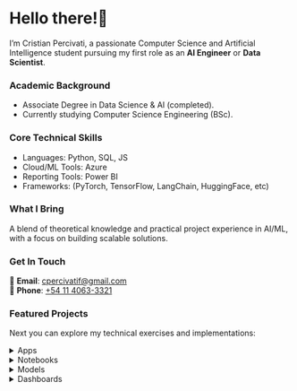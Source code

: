# Hello there!👋 

I’m Cristian Percivati, a passionate Computer Science and Artificial Intelligence student pursuing my first role as an **AI Engineer** or **Data Scientist**.

### Academic Background
- Associate Degree in Data Science & AI (completed).
- Currently studying Computer Science Engineering (BSc).

### Core Technical Skills
- Languages: Python, SQL, JS
- Cloud/ML Tools: Azure
- Reporting Tools: Power BI
- Frameworks: (PyTorch, TensorFlow, LangChain, HuggingFace, etc)

### What I Bring  
A blend of theoretical knowledge and practical project experience in AI/ML, with a focus on building scalable solutions.

### Get In Touch  
📧 **Email**: [cpercivatif@gmail.com](mailto:cpercivatif@gmail.com)  
📱 **Phone**: [+54 11 4063-3321](tel:+541140633321)  

### Featured Projects  
Next you can explore my technical exercises and implementations:  

<details markdown="block">
  <summary>Apps</summary>
  
--- 
  
## Apps

### EstudIA

The app helps students understand and progress in academic subjects. Built on *Langchain*, it handles chained prompts and **document retrieval**, with content stored in a vector database (*ChromaDB*). An LLM (*GPT's API*) then uses this retrieved data as context to deliver more accurate answers and questions.

The app operates in two modes:

- Conversational Mode: A free-form discussion about the subject.

- Evaluation Mode: A QA exam-style format where an **agent** evluates the student’s answers, provides feedback, and determines correctness.

Based on the user’s performance, the system tracks correct and incorrect responses, dynamically adjusting focus to reinforce weaker areas. Additionally, the app can generate summaries of the subject matter.

<div align="center">  
  <a href="https://github.com/CristianPercivati/estudia-app" target="_blank">
    <img src="https://img.shields.io/badge/View_Code-GitHub-181717?style=for-the-badge&logo=github" alt="GitHub">
  </a>  
  <a href="https://www.youtube.com/watch?v=1NdnyeP0FbM" target="_blank">
    <img src="https://img.shields.io/badge/Watch_Demo-YouTube-FF0000?style=for-the-badge&logo=youtube" alt="YouTube">
  </a>  
  <a href="https://docker.com/" target="_blank">
    <img src="https://img.shields.io/badge/Download-🐳_Docker-2496ED?style=for-the-badge&logo=docker" alt="Docker">
  </a>  
</div>


### Bot-to-Bot app

This app is a fun and simple way to explore how two advanced AI chatbots (GPT and Deepseek) think and respond each other, allowing you to see the difference in **biases**.

You start by entering a prompt, and then the two bots take turns chatting with each other. As their conversation goes on, you’ll notice they often take different approaches: GPT usually focuses more on privacy and individual rights, while Deepseek tends to highlight the importance of social good and collective values.

To guide the conversation a bit, the starting prompt includes an example to set the tone. Watching the two bots interact gives you an interesting look at how their training shapes their opinions, and how different kinds of AI can “see” the same topic in very different ways.

- [Ver video 👀](https://youtu.be/z35HhIoJ5gY)
- [Descargar desde Docker 🐳](https://google.com)

### Phonetics corrector

This was a personal project aimed at exploring the capabilities of OpenAI's Whisper, a speech transcription model released at the time. The app’s goal was to identify pronunciation differences in spoken words (English only).

#### Model Retraining
Fine-tuned Whisper using a public audio transcription dataset that included open mic recordings and noisy audios.
Converted dataset labels to CMU (an open pronunciation dictionary) for compatibility.

#### Functionality
The retrained model transcribes speech into CMU phonetic representations.
The original Whisper model compares this output to the actual pronunciation.
The system then identifies correctly and incorrectly pronounced phonemes.

- [Ver video 👀](https://youtu.be/lnRcwrBtzmY)
- [Descargar desde Docker 🐳](https://google.com)


Enlace a video: :movie_camera:

### DQN applied for transport problems

This project demonstrates how **simulated environments** can be created from limited original data using **data augmentation**, **causal inference**, and expansion techniques. The goal was to model how **dynamic pricing adjustments** could significantly improve growth projections for the following year.

A Deep Q-Network (DQN) was trained via **reinforcement learning**, enabling an agent (the company itself) to learn optimal pricing strategies based on environmental feedback. The resulting model provided a (synthetic) data driven estimate of how flexible pricing decisions could enhance forecasted growth curves.

#### Technical Approach:
- Data Simulation: Augmented sparse datasets to build a robust synthetic environment.
- Causal Analysis: Identified key decision drivers through inference techniques.
- Agent Training: The DQN agent learned adaptive pricing policies by interacting with the simulated market.

- [Ver video 👀](https://youtu.be/aYyind5eH5w)
- [Descargar desde Docker 🐳](https://google.com)
</details>
<details markdown="block">
  <summary>Notebooks</summary>
  
## Notebooks

### Credit card fraud detection
[![image](/assets/img/banner_credit_card.png)](https://www.kaggle.com/code/cristianpercivati/detecci-n-de-fraudes-en-tarjetas-de-cr-dito)

*Tipo de problema*: Clasificación binaria 

El objetivo es encontrar un modelo que, dada la información brindada, sea capaz de predecir si una transacción futura será fraudulenta o no. En este análisis lo que hago es el tratamiento de un típico dataset con un problema de **desbalanceo de datos**, donde el **recall** es la métrica más relevante para evaluar la utilidad del modelo que se utilice. 

Pruebo técnicas de **reducción de dimensionalidad**, y de balanceo de datos como resampling o **SMOTE**. Se utiliza una **regresión logística** como modelo viable.

### IBM attrition analysis
[![image](/assets/img/banner_ibm_attrition.png)](https://www.kaggle.com/code/cristianpercivati/rotaci-n-de-empleados-de-ibm)

*Tipo de problema*: Clasificación binaria 

La idea del trabajo es explicar las causas del attrition y encontrar algún modelo predictivo que permita interceptar futuros casos de attrition (desgaste que provocan el posible renunciamiento de un empleado) para evitar la **rotación excesiva**. En este análisis también se nos presenta un problema de desbalanceo de datos, pero en este caso es menos permisibile los falsos negativos respecto al ejemplo de fraude de tarjetas, por lo cual se necesitaba mantener un balance de estas métricas. 

Se hizo un EDA de las características, y se seleccionó en función de las correlaciones teniendo en cuenta tests de hipótesis como **chi cuadrado** y dándole importancia a la segmentación de los datos, que nos permitió ver mejores correlaciones y elegir las características útiles en función de la variable objetivo.

Para mejorar los resultados, se realizó un **SMOTE** que permitió mejorar los resultados del modelo, en este caso se utilizó **XGBoost** dado que las relaciones son poco lineales.

### Spaceship Titanic Competition
[![image](/assets/img/banner_spaceship_titanic.png)](https://www.kaggle.com/code/cristianpercivati/spaceship-titanic-around-80-precision)

Este fue un trabajo que hice durante la materia de Cs. de Datos en el instituto. Tras un EDA profundo, se logró una buena explicabilidad de la correlación de las variables e **ingeniería de características**. Como modelo, el que mejor resultado dio fue una **red neuronal profunda**, pero para poder explicar los resultados recurrí a un análisis **SHAP**.

*Tipo de problema*: Clasificación binaria 

### Buenos Aires Properati Price Prediction
[![image](/assets/img/banner_properati.png)](https://www.kaggle.com/code/cristianpercivati/buenos-aires-properties-price-prediction)

Este trabajo es uno de mis primeros notebooks, basado en el clásico problema de regresión de los precios de propiedades, pero esta vez utilizando un dataset de Properati para el análisis descriptivo y predictivo
de precios de inmuebles de la Ciudad de Buenos Aires.

*Tipo de problema*: Regresión 

### Twitter dataset NLP analysis
[![image](/assets/img/banner_twitter_analysis.png)](https://www.kaggle.com/code/cristianpercivati/transformers-on-twitter-dataset)

*Tipo de problema*: Análisis de sentimientos / Clasificación multiclase

Se utiliza el **transformer BERT** para la clasificación de twits de un dataset de Twitter de la India.

### Uber NY NLP analysis
[![image](/assets/img/banner_uber.png)](https://www.kaggle.com/code/cristianpercivati/uber-espa-ol-an-lisis-de-sentimientos)

Este fue el análisis exploratorio previo a desarrollar el modelo que genere comentarios simulando ser un pasajero de un viaje. Se hizo un trabajo de preprocesamiento de NLP básico (**lemmatización** y eliminación de **stop words**) y luego se vectorizó el vocabulario con **CountVectorizer**. Esto me permitió realizar una nube de palabras de las palabras más positivas y más negativas realizadas por los pasajeros.

*Tipo de problema*: Análisis de sentimientos / Nube de palabras

### YOLO object detection
[![image](/assets/img/banner_yolo.png)](https://www.kaggle.com/code/cristianpercivati/yolo-demo)

En este ejercicio, lo que se hizo fue utilizar la librería de **YOLOv8** para la detección de objetos en una imagen.

*Tipo de problema*: Detección de objetos en computer vision

### SAM image segmentation
[![image](/assets/img/banner_sam.png)](https://www.kaggle.com/code/cristianpercivati/sam-demo)

En este ejercicio, lo que se hizo fue utilizar la librería de **SAM** para la segmentación de imágenes.

*Tipo de problema*: Segmentación de imágense en computer vision

</details>
<details markdown="block">
    <summary>Models</summary>
  
## Modelos y ajuste fino
<table>
  <tr>
    <td style="vertical-align: top; width: 100px;">
      <img src="/assets/img/model_1.png" alt="Whisper Model" width="100"/>
    </td>
    <td>
      <h3>Whisper fine-tuned for CMU</h3>
      Realicé un <strong>ajuste fino</strong> a la versión base de Whisper de OpenAI. La idea era poder utilizarlo en mi app (compartida más arriba) que permite corregir errores fonéticos en la pronunciación.
    </td>
  </tr>
  <tr>
    <td style="vertical-align: top;">
      <img src="/assets/img/model_2.png" alt="Llama Model" width="100"/>
    </td>
    <td>
      <h3>Llama 3B fine-tuned for Uber dataset</h3>
      El ajuste fino (realizado con <strong>QLoRA</strong>) se utilizó para adaptar la versión de 3B de Llama 3 para que simule ser un pasajero según un dataset de viajes propio que se le brindó. En función de los datos de los viajes, generó comentarios y calificaciones <strong>sintéticas</strong>.
    </td>
  </tr>
  <tr>
    <td style="vertical-align: top;">
      <img src="/assets/img/model_3.png" alt="DQN Model" width="100"/>
    </td>
    <td>
      <h3>Deep Reinforcement Learning DQN for transport problems</h3>
      Este modelo fue parte de un trabajo práctico integrador para mi tecnicatura. La idea fue usar una DQN utilizando <strong>Deep Reinforcement Learning</strong> que me permitiera desarrollar un conjunto de <strong>datos sintéticos</strong> predictivos que demuestren el efecto que puede tener la <strong>toma de decisiones simulada</strong> sobre la tarifa del servicio y los beneficios de la dinamización de la misma.
    </td>
  </tr>
</table>
</details>
<details markdown="block">
    <summary>Dashboards</summary>
  
## Dashboards

### Reporte sobre el mercado de datos

Este dashboard fue un proyecto que realicé durante unas prácticas en el Instituto. En este reporte lo que hice fue analizar la oferta laboral de ai-jobs.net. Luego, usando técnicas de **scrapping**, obtuve las ofertas equivalentes en Linkedin Argentina.

![PBI - Data Jobs](/assets/img/pbi-1.png)

### Ejemplo de Data Warehousing

Este fue un ejercicio realizado para una capacitación en Quales. La idea era aplicar **ETL** con **SQL** para transformar archivos csv sueltos en un **Data Warehouse** listo para ser consumido en PBI.

![PBI - Data Warehousing](/assets/img/pbi-2.png)

### Ejercicio de PBI

Este es un simple ejercicio que realicé hace algunos años en un curso de Udemy.

![PBI - RRHH Exercise](/assets/img/pbi-3.png)

</details>
